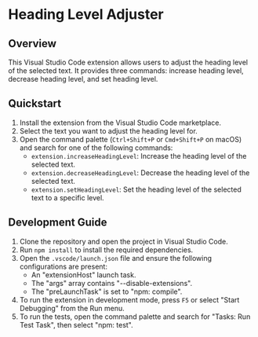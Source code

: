 # Heading Level Adjuster

## Overview

This Visual Studio Code extension allows users to adjust the heading level of the selected text. It provides three commands: increase heading level, decrease heading level, and set heading level.

## Quickstart

1. Install the extension from the Visual Studio Code marketplace.
2. Select the text you want to adjust the heading level for.
3. Open the command palette (`Ctrl+Shift+P` or `Cmd+Shift+P` on macOS) and search for one of the following commands:
   - `extension.increaseHeadingLevel`: Increase the heading level of the selected text.
   - `extension.decreaseHeadingLevel`: Decrease the heading level of the selected text.
   - `extension.setHeadingLevel`: Set the heading level of the selected text to a specific level.

## Development Guide

1. Clone the repository and open the project in Visual Studio Code.
2. Run `npm install` to install the required dependencies.
3. Open the `.vscode/launch.json` file and ensure the following configurations are present:
   - An "extensionHost" launch task.
   - The "args" array contains "--disable-extensions".
   - The "preLaunchTask" is set to "npm: compile".
4. To run the extension in development mode, press `F5` or select "Start Debugging" from the Run menu.
5. To run the tests, open the command palette and search for "Tasks: Run Test Task", then select "npm: test".